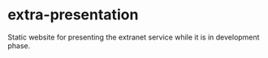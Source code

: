 # extra-presentation

Static website for presenting the extranet service while it is in development phase.